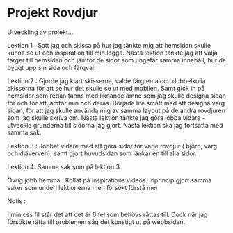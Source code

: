# Projekt Rovdjur
Utveckling av projekt...

Lektion 1 :
Satt jag och skissa på hur jag tänkte mig att hemsidan skulle kunna se ut och inspiration till min logga. Nästa lektion tänkte jag att välja färger till hemsidan och jämför de sidor som ungefär samma innehåll, hur de byggt upp sin sida och färgval. 

Lektion 2 :
Gjorde jag klart skisserna, valde färgtema och dubbelkolla skisserna för att se hur det skulle se ut med mobilen. Samt gick in på hemsidor som redan fanns med liknande ämne som jag skulle designa sidan för och för att jämför min och deras. Började lite smått med att designa varg sidan, för att jag skulle använda mig av samma layout på de andra rovdjuren som jag skulle skriva om. Nästa lektion tänkte jag göra jobba vidare - utveckla grunderna till sidorna jag gjort. Nästa lektion ska jag fortsätta med samma sak. 

Lektion 3 : Jobbat vidare med att göra sidor för varje rovdjur ( björn, varg och djäverven), samt gjort huvudsidan som länkar en till alla sidor.

Lektion 4: Samma sak som på lektion 3.

Övrig jobb hemma :
Kollat på inspirations videos.
Inprincip gjort samma saker som underl lektionerna men försökt förstå mer

Notis :

I min css fil står det att det är 6 fel som behövs rättas till. Dock när jag försökte rätta till problemen såg det konstigt ut på webbsidan.
